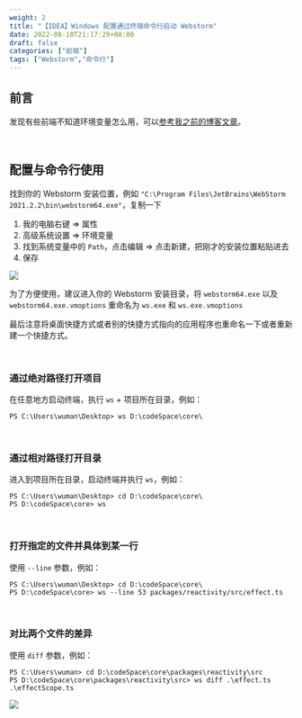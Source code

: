 ```yaml
---
weight: 2
title: "【IDEA】Windows 配置通过终端命令行启动 Webstorm"
date: 2022-08-10T21:17:29+08:00
draft: false
categories: ["前端"]
tags: ["Webstorm","命令行"]
---
```


## 前言

发现有些前端不知道环境变量怎么用，可以[参考我之前的博客文章](https://wumanho.cn/posts/cmd/#shell-%E7%9A%84%E6%9F%A5%E6%89%BE%E6%9C%BA%E5%88%B6-)。

&nbsp;

## 配置与命令行使用

找到你的 Webstorm 安装位置，例如 `"C:\Program Files\JetBrains\WebStorm 2021.2.2\bin\webstorm64.exe"`，复制一下

1. 我的电脑右键 => 属性
2. 高级系统设置 => 环境变量
3. 找到系统变量中的 `Path`，点击编辑 => 点击新建，把刚才的安装位置粘贴进去
4. 保存

![](https://wumanhoblogimg.obs.cn-south-1.myhuaweicloud.com/images/ws/wseve.jpg)

为了方便使用，建议进入你的 Webstorm 安装目录，将 `webstorm64.exe` 以及 `webstorm64.exe.vmoptions` 重命名为 `ws.exe` 和 `ws.exe.vmoptions`

最后注意将桌面快捷方式或者别的快捷方式指向的应用程序也重命名一下或者重新建一个快捷方式。

&nbsp;

### 通过绝对路径打开项目

在任意地方启动终端，执行 `ws` + 项目所在目录，例如：

```
PS C:\Users\wuman\Desktop> ws D:\codeSpace\core\
```

&nbsp;

### 通过相对路径打开目录

进入到项目所在目录，启动终端并执行 `ws`，例如：

```
PS C:\Users\wuman\Desktop> cd D:\codeSpace\core\
PS D:\codeSpace\core> ws
```

&nbsp;

### 打开指定的文件并具体到某一行

使用 `--line` 参数，例如：

```
PS C:\Users\wuman\Desktop> cd D:\codeSpace\core\
PS D:\codeSpace\core> ws --line 53 packages/reactivity/src/effect.ts
```

&nbsp;

### 对比两个文件的差异

使用 `diff` 参数，例如：

```
PS C:\Users\wuman> cd D:\codeSpace\core\packages\reactivity\src
PS D:\codeSpace\core\packages\reactivity\src> ws diff .\effect.ts .\effectScope.ts
```

![](https://wumanhoblogimg.obs.cn-south-1.myhuaweicloud.com/images/ws/wsdiff.jpg)

